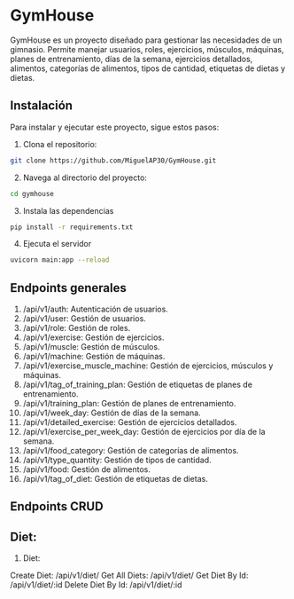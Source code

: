 # GymHouse

GymHouse es un proyecto diseñado para gestionar las necesidades de un gimnasio. Permite manejar usuarios, roles, ejercicios, músculos, máquinas, planes de entrenamiento, días de la semana, ejercicios detallados, alimentos, categorías de alimentos, tipos de cantidad, etiquetas de dietas y dietas.

## Instalación

Para instalar y ejecutar este proyecto, sigue estos pasos:

1. Clona el repositorio:
```bash
git clone https://github.com/MiguelAP30/GymHouse.git
```
2. Navega al directorio del proyecto:
```bash
cd gymhouse
```
3. Instala las dependencias 
```bash
pip install -r requirements.txt
```
4. Ejecuta el servidor
```bash
uvicorn main:app --reload
```

## Endpoints generales

  1. /api/v1/auth: Autenticación de usuarios.
  2. /api/v1/user: Gestión de usuarios.
  3. /api/v1/role: Gestión de roles.
  4. /api/v1/exercise: Gestión de ejercicios.
  5. /api/v1/muscle: Gestión de músculos.
  6. /api/v1/machine: Gestión de máquinas.
  7. /api/v1/exercise_muscle_machine: Gestión de ejercicios, músculos y máquinas.
  8. /api/v1/tag_of_training_plan: Gestión de etiquetas de planes de entrenamiento.
  9. /api/v1/training_plan: Gestión de planes de entrenamiento.
  10. /api/v1/week_day: Gestión de días de la semana.
  11. /api/v1/detailed_exercise: Gestión de ejercicios detallados.
  12. /api/v1/exercise_per_week_day: Gestión de ejercicios por día de la semana.
  13. /api/v1/food_category: Gestión de categorías de alimentos.
  14. /api/v1/type_quantity: Gestión de tipos de cantidad.
  15. /api/v1/food: Gestión de alimentos.
  16. /api/v1/tag_of_diet: Gestión de etiquetas de dietas.

## Endpoints CRUD

## Diet:

1. Diet:

Create Diet: /api/v1/diet/
Get All Diets: /api/v1/diet/
Get Diet By Id: /api/v1/diet/:id
Delete Diet By Id: /api/v1/diet/:id


